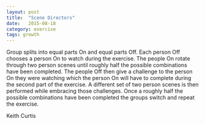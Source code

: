 ```yaml
---
layout: post
title:  "Scene Directors"
date:   2015-08-18
category: exercise
tags: growth
---
```

Group splits into equal parts On and equal parts Off.
Each person Off chooses a person On to watch during the exercise.
The people On rotate through two person scenes until roughly half the possible combinations have been completed.
The people Off then give a challenge to the person On they were watching which the person On will have to complete during the second part of the exercise.
A different set of two person scenes is then performed while embracing those challenges.
Once a roughly half the possible combinations have been completed the groups switch and repeat the exercise.

Keith Curtis